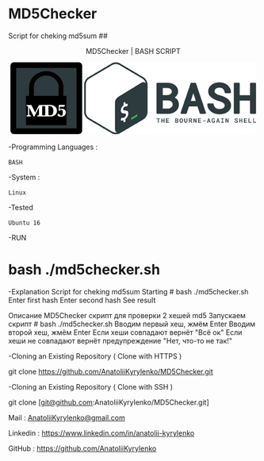 # MD5Checker
Script for cheking md5sum
##<p align="center">MD5Checker | BASH SCRIPT</p>
<p align="center">
  <img src ="https://github.com/AnatoliiKyrylenko/MD5Checker/blob/master/imageb1.png"/>
      <img src ="https://github.com/AnatoliiKyrylenko/MD5Checker/blob/master/imageb2.png"/>
</p>

-Programming Languages :

    BASH

-System :

    Linux

-Tested  

    Ubuntu 16

-RUN

# bash ./md5checker.sh

-Explanation
Script for cheking md5sum
Starting # bash ./md5checker.sh
Enter first hash
Enter second hash
See result

Описание
MD5Checker скрипт для проверки 2 хешей md5
Запускаем скрипт # bash ./md5checker.sh
Вводим первый хеш, жмём Enter
Вводим второй хеш, жмём Enter
Если хеши совпадают вернёт "Всё ок"
Если хеши не совпадают вернёт предупреждение "Нет, что-то не так!"

-Cloning an Existing Repository ( Clone with HTTPS )

git clone https://github.com/AnatoliiKyrylenko/MD5Checker.git

-Cloning an Existing Repository ( Clone with SSH )

git clone [git@github.com:AnatoliiKyrylenko/MD5Checker.git]

Mail : AnatoliiKyrylenko@gmail.com

Linkedin : https://www.linkedin.com/in/anatolii-kyrylenko

GitHub : https://github.com/AnatoliiKyrylenko
